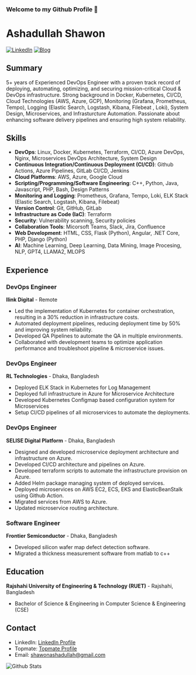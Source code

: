 ### Welcome to my Github Profile 👋

<!--
**shawon100/shawon100** is a ✨ _special_ ✨ repository because its `README.md` (this file) appears on your GitHub profile.

Here are some ideas to get you started:

- 🔭 I’m currently working as a Software Engineer
- 🌱 I’m currently learning ...
- 👯 I’m looking to collaborate on ...
- 🤔 I’m looking for help with ...
- 💬 Ask me about ...
- 📫 How to reach me: ...
- 😄 Pronouns: ...
- ⚡ Fun fact: ...
-->

# Ashadullah Shawon
[![LinkedIn](https://img.shields.io/badge/LinkedIn-Ashadullah%20Shawon-blue)](https://www.linkedin.com/in/ashadullah-shawon-b51606aa/)
[![Blog](https://img.shields.io/badge/Blog-shawonruet-green)](https://shawonruet.com)


## Summary

5+ years of Experienced DevOps Engineer with a proven track record of deploying, automating, optimizing, and securing mission-critical Cloud & DevOps infrastructure. Strong background in Docker, Kubernetes, CI/CD, Cloud Technologies (AWS, Azure, GCP), Monitoring (Grafana, Prometheus, Tempo), Logging (Elastic Search, Logstash, Kibana, Filebeat , Loki), System Design, Microservices, and Infrasturcture Automation. Passionate about enhancing software delivery pipelines and ensuring high system reliability.

## Skills

- **DevOps**: Linux, Docker, Kubernetes, Terraform, CI/CD, Azure DevOps, Nginx, Microservices DevOps Architecture, System Design
- **Continuous Integration/Continuous Deployment (CI/CD)**: Github Actions, Azure Pipelines, GitLab CI/CD, Jenkins
- **Cloud Platforms**: AWS, Azure, Google Cloud
- **Scripting/Programming/Software Engineering**: C++, Python, Java, Javascript, PHP, Bash, Design Patterns
- **Monitoring and Logging**: Prometheus, Grafana, Tempo, Loki, ELK Stack (Elastic Search, Logstash, Kibana, Filebeat)
- **Version Control**: Git, GitHub, GitLab
- **Infrastructure as Code (IaC)**: Terraform
- **Security**: Vulnerability scanning, Security policies
- **Collaboration Tools**: Micorsoft Teams, Slack, Jira, Confluence
- **Web Development**: HTML, CSS, Flask (Python), Angular, .NET Core, PHP, Django (Python)
- **AI**: Machine Learning, Deep Learning, Data Mining, Image Procesing, NLP, GPT4, LLAMA2, MLOPS

## Experience

### DevOps Engineer
**Ilink Digital** - Remote 
- Led the implementation of Kubernetes for container orchestration, resulting in a 30% reduction in infrastructure costs.
- Automated deployment pipelines, reducing deployment time by 50% and improving system reliability.
- Developed QA Pipelines to automate the QA in multiple environments.
- Collaborated with development teams to optimize application performance and troubleshoot pipeline & microservice issues.


### DevOps Engineer
**RL Technologies** - Dhaka, Bangladesh 
- Deployed ELK Stack in Kubernetes for Log Management
- Deployed full infrastructure in Azure for Microservice Architecture
- Developed Kubernetes Configmap based configuration system for Microservices
- Setup CI/CD pipelines of all microservices to automate the deployments. 

### DevOps Engineer
**SELISE Digital Platform** - Dhaka, Bangladesh
- Designed and developed microservice deployment architecture and infrastructure on Azure.
- Developed CI/CD architecture and pipelines on Azure.
- Developed terraform scripts to automate the infrastructure provision on Azure.
- Added Helm package managing system of deployed services.
- Deployed microservices on AWS EC2, ECS, EKS and ElasticBeanStalk using Github Action.
- Migrated services from AWS to Azure.
- Updated microservice routing architecture.

### Software Engineer
**Frontier Semiconductor** - Dhaka, Bangladesh
- Developed silicon wafer map defect detection software.
- Migrated a thickness measurement software from matlab to c++

## Education
**Rajshahi University of Engineering & Technology (RUET)** - Rajshahi, Bangladesh 
- Bachelor of Science & Engineering in Computer Science & Engineering (CSE)
 

## Contact

- LinkedIn: [LinkedIn Profile](https://www.linkedin.com/in/ashadullah-shawon-b51606aa/)
- Topmate: [Topmate Profile](https://topmate.io/ashadullah_shawon/431597)
- Email: shawonashadullah@gmail.com
  
![Github Stats](https://github-readme-stats.vercel.app/api?username=shawon100)
